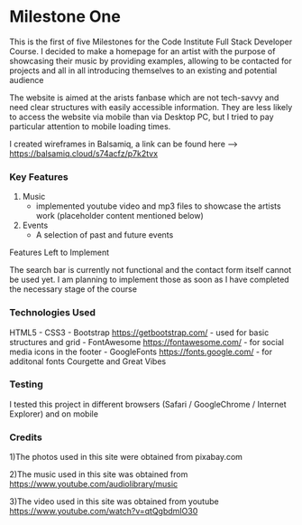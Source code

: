 # Milestone One 

This is the first of five Milestones for the Code Institute Full Stack Developer Course. I decided to make a homepage for an artist with the purpose of showcasing their music by providing examples, allowing to be contacted for projects and all in all introducing themselves to an existing and potential audience

The website is aimed at the arists fanbase which are not tech-savvy and need clear structures with easily accessible information. They are less likely to access the website via mobile than via Desktop PC, but I tried to pay particular attention to mobile loading times. 

I created wireframes in Balsamiq, a link can be found here --> https://balsamiq.cloud/s74acfz/p7k2tvx

### Key Features


1) Music
    - implemented youtube video and mp3 files to showcase the artists work (placeholder content mentioned below)
3) Events 
    - A selection of past and future events 


Features Left to Implement

The search bar is currently not functional and the contact form itself cannot be used yet. I am planning to implement those as soon as I have completed the necessary stage of the course


### Technologies Used

HTML5
    - CSS3
    - Bootstrap https://getbootstrap.com/ - used for basic structures and grid 
    - FontAwesome https://fontawesome.com/ - for social media icons in the footer 
    - GoogleFonts https://fonts.google.com/ - for additonal fonts Courgette and Great Vibes

### Testing
I tested this project in different browsers (Safari / GoogleChrome / Internet Explorer) and on mobile

### Credits



1)The photos used in this site were obtained from pixabay.com

2)The music used in this site was obtained from https://www.youtube.com/audiolibrary/music

3)The video used in this site was obtained from youtube https://www.youtube.com/watch?v=qtQgbdmIO30

